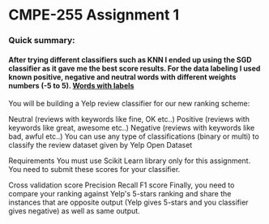 # CMPE-255 Assignment 1


### Quick summary:
#### After trying different classifiers such as KNN I ended up using the SGD classifier as it gave me the best score results. For the data labeling I used known positive, negative and neutral words with different weights numbers (-5 to 5). [Words with labels](https://github.com/fnielsen/afinn/blob/master/afinn/data/AFINN-en-165.txt) 


You will be building a Yelp review classifier for our new ranking scheme:

Neutral (reviews with keywords like fine, OK etc..)
Positive (reviews with keywords like great, awesome etc..)
Negative (reviews with keywords like bad, awful etc..)
You can use any type of classifications (binary or multi) to classify the review dataset given by Yelp Open Dataset

Requirements
You must use Scikit Learn library only for this assignment. You need to submit these scores for your classifier.

Cross validation score
Precision
Recall
F1 score
Finally, you need to compare your ranking against Yelp's 5-stars ranking and share the instances that are opposite output (Yelp gives 5-stars and you classifier gives negative) as well as same output.